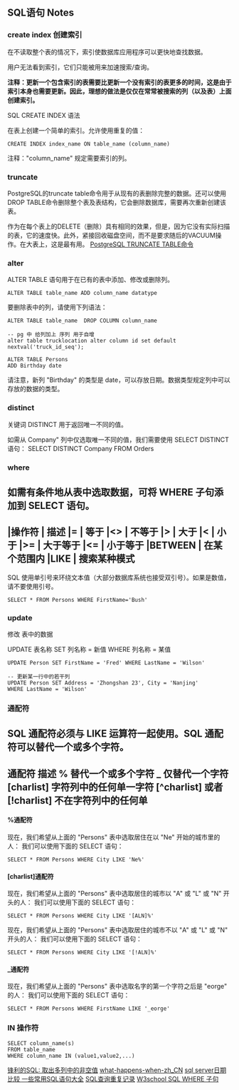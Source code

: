 ## SQL语句 Notes


### create index 创建索引

在不读取整个表的情况下，索引使数据库应用程序可以更快地查找数据。

用户无法看到索引，它们只能被用来加速搜索/查询。

**注释：更新一个包含索引的表需要比更新一个没有索引的表更多的时间，这是由于索引本身也需要更新。因此，理想的做法是仅仅在常常被搜索的列（以及表）上面创建索引。**

SQL CREATE INDEX 语法

在表上创建一个简单的索引。允许使用重复的值：
```
CREATE INDEX index_name ON table_name (column_name)
```
注释："column_name" 规定需要索引的列。




### truncate
PostgreSQL的truncate table命令用于从现有的表删除完整的数据。还可以使用DROP TABLE命令删除整个表及表结构，它会删除数据库，需要再次重新创建该表。 

作为在每个表上的DELETE（删除）具有相同的效果，但是，因为它没有实际扫描的表，它的速度快。此外，紧接回收磁盘空间，而不是要求随后的VACUUM操作。在大表上，这是最有用。
[PostgreSQL TRUNCATE TABLE命令](http://www.yiibai.com/html/postgresql/2013/080676.html)


### alter

ALTER TABLE 语句用于在已有的表中添加、修改或删除列。
```
ALTER TABLE table_name ADD column_name datatype
```
要删除表中的列，请使用下列语法：
```
ALTER TABLE table_name  DROP COLUMN column_name
```

```
-- pg 中 给列加上 序列 用于自增
alter table trucklocation alter column id set default nextval('truck_id_seq');
```

```
ALTER TABLE Persons
ADD Birthday date
```
请注意，新列 "Birthday" 的类型是 date，可以存放日期。数据类型规定列中可以存放的数据的类型。


### distinct

关键词 DISTINCT 用于返回唯一不同的值。

如需从 Company" 列中仅选取唯一不同的值，我们需要使用 SELECT DISTINCT 语句：
SELECT DISTINCT Company FROM Orders 

### where
如需有条件地从表中选取数据，可将 WHERE 子句添加到 SELECT 语句。
---------------------------------
|操作符  | 描述
|=       | 等于
|<>      | 不等于
|>       | 大于
|<       | 小于
|>=      | 大于等于
|<=      | 小于等于
|BETWEEN | 在某个范围内
|LIKE    | 搜索某种模式
------------------------------
SQL 使用单引号来环绕文本值（大部分数据库系统也接受双引号）。如果是数值，请不要使用引号。
```
SELECT * FROM Persons WHERE FirstName='Bush'
```


### update
修改 表中的数据

UPDATE 表名称 SET 列名称 = 新值 WHERE 列名称 = 某值
```
UPDATE Person SET FirstName = 'Fred' WHERE LastName = 'Wilson' 

-- 更新某一行中的若干列
UPDATE Person SET Address = 'Zhongshan 23', City = 'Nanjing'
WHERE LastName = 'Wilson'
```

### 通配符
SQL 通配符必须与 LIKE 运算符一起使用。SQL 通配符可以替代一个或多个字符。
-----------------------------------
通配符            描述
%                 替代一个或多个字符
_                  仅替代一个字符
[charlist]        字符列中的任何单一字符
[^charlist]
或者
[!charlist]     不在字符列中的任何单
------------

#### %通配符
现在，我们希望从上面的 "Persons" 表中选取居住在以 "Ne" 开始的城市里的人：
我们可以使用下面的 SELECT 语句：
```
SELECT * FROM Persons WHERE City LIKE 'Ne%'
```

#### [charlist]通配符

现在，我们希望从上面的 "Persons" 表中选取居住的城市以 "A" 或 "L" 或 "N" 开头的人：
我们可以使用下面的 SELECT 语句：
```
SELECT * FROM Persons WHERE City LIKE '[ALN]%'
```

现在，我们希望从上面的 "Persons" 表中选取居住的城市不以 "A" 或 "L" 或 "N" 开头的人：
我们可以使用下面的 SELECT 语句：

```
SELECT * FROM Persons WHERE City LIKE '[!ALN]%'
```


#### _通配符

现在，我们希望从上面的 "Persons" 表中选取名字的第一个字符之后是 "eorge" 的人：
我们可以使用下面的 SELECT 语句：
```
SELECT * FROM Persons WHERE FirstName LIKE '_eorge'
```




### IN 操作符

```
SELECT column_name(s)
FROM table_name
WHERE column_name IN (value1,value2,...)
```












[锋利的SQL: 取出多列中的非空值](http://blog.csdn.net/zhanghongju/article/details/17562929)
[what-happens-when-zh_CN](https://github.com/skyline75489/what-happens-when-zh_CN)
[sql server日期比较  ](http://jsdjt.blog.163.com/blog/static/7771121200922092018404/)
[一些常用SQL语句大全](http://www.cnblogs.com/acpe/p/4970765.html)
[SQL查询重复记录](http://www.cnblogs.com/caotang/archive/2011/01/18/1937932.html)
[]()
[W3school SQL WHERE 子句](http://www.w3school.com.cn/sql/sql_where.asp)
[]()
[]()
[]()
[]()
[]()
[]()
[]()
[]()




